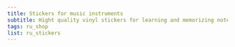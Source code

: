 ```yaml
---
title: Stickers for music instruments
subtitle: Hight quality vinyl stickers for learning and memorizing notes
tags: ru_shop
list: ru_stickers
---
```


